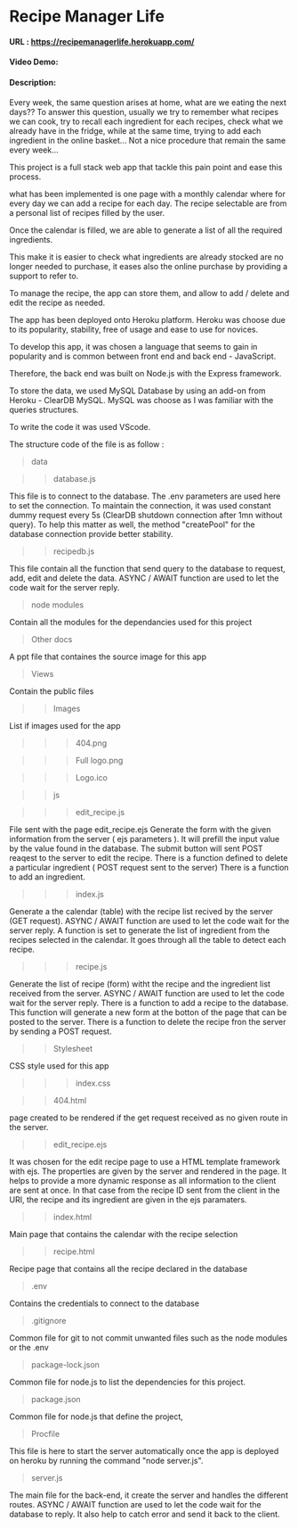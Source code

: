 # Recipe Manager Life

#### URL : https://recipemanagerlife.herokuapp.com/

#### Video Demo:  <URL >

#### Description:

Every week, the same question arises at home, what are we eating the next days?? To answer this question, usually we try to remember what recipes we can cook, try to recall each ingredient for each recipes, check what we already have in the fridge, while at the same time, trying to add each ingredient in the online basket... Not a nice procedure that remain the same every week...

This project is a full stack web app that tackle this pain point and ease this process.

what has been implemented is one page with a monthly calendar where for every day we can add a recipe for each day. The recipe selectable are from a personal list of recipes filled by the user.

Once the calendar is filled, we are able to generate a list of all the required ingredients.

This make it is easier to check what ingredients are already stocked are no longer needed to purchase, it eases also the online purchase by providing a support to refer to.

To manage the recipe, the app can store them, and allow to add / delete and edit the recipe as needed.

The app has been deployed onto Heroku platform. Heroku was choose due to its popularity, stability, free of usage and ease to use for novices.

To develop this app, it was chosen a language that seems to gain in popularity and is common between front end and back end - JavaScript.

Therefore, the back end was built on Node.js with the Express framework.

To store the data, we used MySQL Database by using an add-on from Heroku - ClearDB MySQL. MySQL was choose as I was familiar with the queries structures.

To write the code it was used VScode.

The structure code of the file is as follow :

>data

>>database.js

This file is to connect to the database. The .env parameters are used here to set the connection.
To maintain the connection, it was used  constant dummy request every 5s (ClearDB shutdown connection after 1mn without query). To help this matter as well, the method "createPool" for the database connection provide better stability.

>>recipedb.js

This file contain all the function that send query to the database to request, add, edit and delete the data.
ASYNC / AWAIT function are used to let the code wait for the server reply.

>node modules

Contain all the modules for the dependancies used for this project

>Other docs

A ppt file that containes the source image for this app

>Views

Contain the public files

>>Images

List if images used for the app

>>>404.png

>>>Full logo.png

>>>Logo.ico

>>js

>>>edit_recipe.js

File sent with the page edit_recipe.ejs
Generate the form with the given information from the server ( ejs parameters ). It will prefill the input value by the value found in the database. The submit button will sent  POST reaqest to the server to edit the recipe.
There is a function defined to delete a particular ingredient ( POST request sent to the server)
There is a function to add an ingredient.

>>>index.js

Generate a the calendar (table) with the recipe list recived by the server (GET request).
ASYNC / AWAIT function are used to let the code wait for the server reply.
A function is set to generate the list of ingredient from the recipes selected in the calendar. It goes through all the table to detect each recipe.

>>>recipe.js

Generate the list of recipe (form) witht the recipe and the ingredient list received from the server.
ASYNC / AWAIT function are used to let the code wait for the server reply.
There is a function to add a recipe to the database. This function will generate a new form at the botton of the page that can be posted to the server.
There is a function to delete the recipe fron the server by sending a POST request.

>>Stylesheet

CSS style used for this app

>>>index.css

>>404.html

page created to be rendered if the get request received as no given route in the server.

>>edit_recipe.ejs

It was chosen for the edit recipe page to use a HTML template framework with ejs. The properties are given by the server and rendered in the page. It helps to provide a more dynamic response as all information to the client are sent at once. In that case from the recipe ID sent from the client in the URI, the recipe and its ingredient are given in the ejs paramaters.

>>index.html

Main page that contains the calendar with the recipe selection

>>recipe.html

Recipe page that contains all the recipe declared in the database

>.env

Contains the credentials to connect to the database

>.gitignore

Common file for git to not commit unwanted files such as the node modules or the .env

>package-lock.json

Common file for node.js to list the dependencies for this project.

>package.json

Common file for node.js that define the project,

>Procfile

This file is here to start the server automatically once the app is deployed on heroku by running the command "node server.js".

>server.js

The main file for the back-end, it create the server and handles the different routes.
ASYNC / AWAIT function are used to let the code wait for the database to reply. It also help to catch error and send it back to the client.

```
